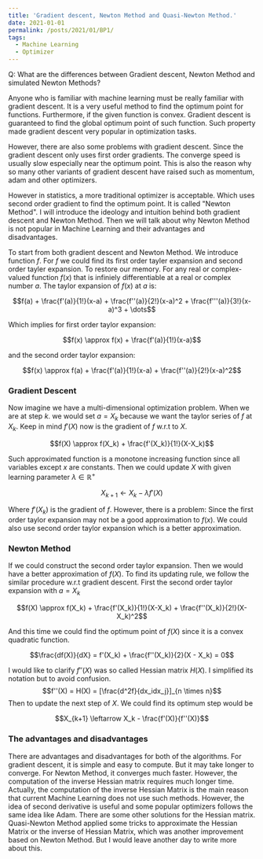 ```yaml
---
title: 'Gradient descent, Newton Method and Quasi-Newton Method.'
date: 2021-01-01
permalink: /posts/2021/01/BP1/
tags:
  - Machine Learning
  - Optimizer
---
```


Q: What are the differences between Gradient descent, Newton Method and simulated Newton Methods?

Anyone who is familiar with machine learning must be really familiar with gradient descent. It is a very useful method to find the optimum point for functions. Furthermore, if the given function is convex. Gradient descent is guaranteed to find the global optimum point of such function. Such property made gradient descent very popular in optimization tasks.

However, there are also some problems with gradient descent. Since the gradient descent only uses first order gradients. The converge speed is usually slow especially near the optimum point. This is also the reason why so many other variants of gradient descent have raised such as momentum, adam and other optimizers.

However in statistics, a more traditional optimizer is acceptable. Which uses second order gradient to find the optimum point. It is called "Newton Method". I will introduce the ideology and intuition behind both gradient descent and Newton Method. Then we will talk about why Newton Method is not popular in Machine Learning and their advantages and disadvantages.

To start from both gradient descent and Newton Method. We introduce function $f$. For $f$ we could find its first order tayler expansion and second order tayler expansion. To restore our memory. For any real or complex-valued function $f(x)$ that is infiniely differentiable at a real or complex number $a$. The taylor expansion of $f(x)$ at $a$ is:

$$f(a) + \frac{f'(a)}{1!}(x-a) + \frac{f''(a)}{2!}(x-a)^2 + \frac{f'''(a)}{3!}(x-a)^3 + \dots$$

Which implies for first order taylor expansion:

$$f(x) \approx f(x) + \frac{f'(a)}{1!}(x-a)$$

and the second order taylor expansion:

$$f(x) \approx f(a) + \frac{f'(a)}{1!}(x-a) + \frac{f''(a)}{2!}(x-a)^2$$

### Gradient Descent
Now imagine we have a multi-dimensional optimization problem. When we are at step $k$. we would set $a = X_k$ because we want the taylor series of $f$ at $X_k$. Keep in mind $f'(X)$ now is the gradient of $f$ w.r.t to $X$.

$$f(X) \approx f(X_k) + \frac{f'(X_k)}{1!}(X-X_k)$$

Such approximated function is a monotone increasing function since all variables except $x$ are constants. Then we could update $X$ with given learning parameter $\lambda \in \mathbb{R^+}$

$$X_{k+1} \leftarrow X_{k} - \lambda f'(X)$$

Where $f'(X_k)$ is the gradient of $f$. However, there is a problem: Since the first order taylor expansion may not be a good approximation to $f(x)$. We could also use second order taylor expansion which is a better approximation.

### Newton Method
If we could construct the second order taylor expansion. Then we would have a better approximation of $f(X)$. To find its updating rule, we follow the similar procedure w.r.t gradient descent. First the second order taylor expansion with $a = X_k$

$$f(X) \approx f(X_k) + \frac{f'(X_k)}{1!}(X-X_k) + \frac{f''(X_k)}{2!}(X-X_k)^2$$

And this time we could find the optimum point of $f(X)$ since it is a convex quadratic function.

$$\frac{df(X)}{dX} = f'(X_k) + \frac{f''(X_k)}{2}(X - X_k) = 0$$

I would like to clarify $f''(X)$ was so called Hessian matrix $H(X)$. I simplified its notation but to avoid confusion. $$f''(X) = H(X) = [\frac{d^2f}{dx_idx_j}]_{n \times n}$$
Then to update the next step of $X$. We could find its optimum step would be

$$X_{k+1} \leftarrow X_k - \frac{f'(X)}{f''(X)}$$

### The advantages and disadvantages
There are advantages and disadvantages for both of the algorithms. For gradient descent, it is simple and easy to compute. But it may take longer to converge. For Newton Method, it converges much faster. However, the computation of the inverse Hessian matrix requires much longer time. Actually, the computation of the inverse Hessian Matrix is the main reason that current Machine Learning does not use such methods. However, the idea of second derivative is useful and some popular optimizers follows the same idea like Adam.
There are some other solutions for the Hessian matrix. Quasi-Newton Method applied some tricks to approximate the Hessian Matrix or the inverse of Hessian Matrix, which was another improvement based on Newton Method. But I would leave another day to write more about this.
